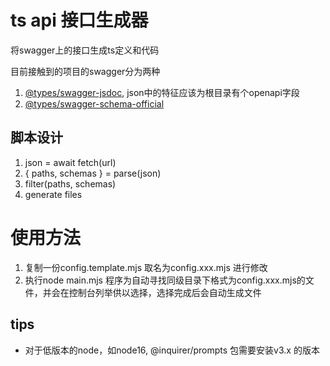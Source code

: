 # ts api 接口生成器
将swagger上的接口生成ts定义和代码


目前接触到的项目的swagger分为两种
1. [@types/swagger-jsdoc](https://github.com/DefinitelyTyped/DefinitelyTyped/blob/master/types/swagger-jsdoc/package.json), json中的特征应该为根目录有个openapi字段
2. [@types/swagger-schema-official](https://github.com/DefinitelyTyped/DefinitelyTyped/blob/master/types/swagger-schema-official/index.d.ts)


## 脚本设计

1. json = await fetch(url)
2. { paths, schemas } = parse(json)
3. filter(paths, schemas)
4. generate files

# 使用方法
1. 复制一份config.template.mjs 取名为config.xxx.mjs 进行修改
2. 执行node main.mjs 程序为自动寻找同级目录下格式为config.xxx.mjs的文件，并会在控制台列举供以选择，选择完成后会自动生成文件

## tips
* 对于低版本的node，如node16, @inquirer/prompts 包需要安装v3.x 的版本